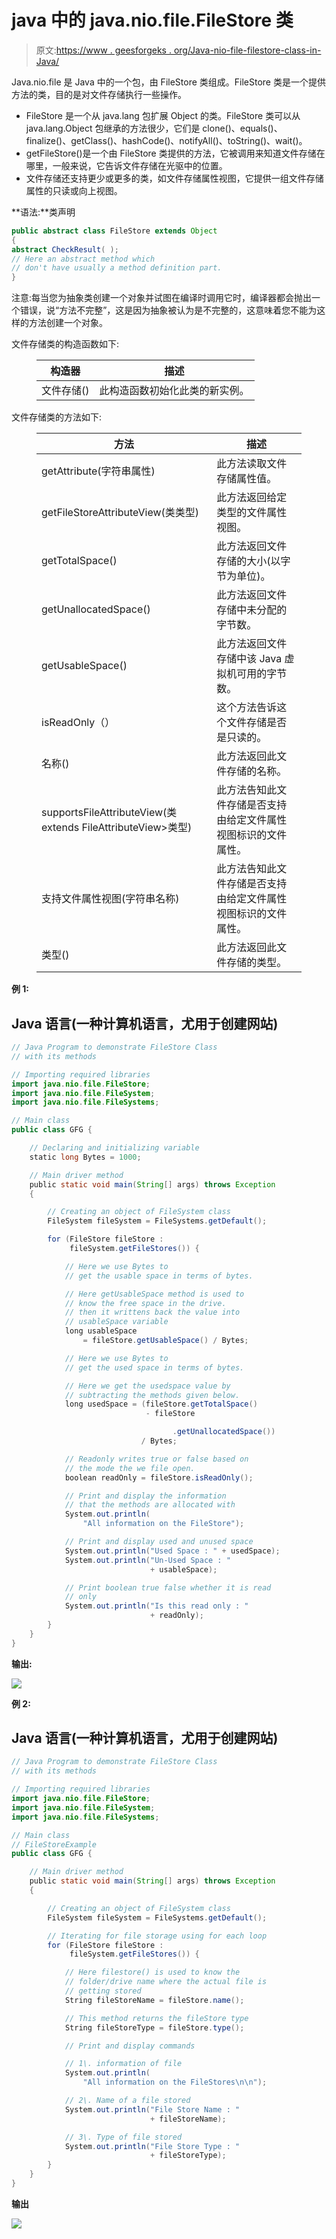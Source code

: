 # java 中的 java.nio.file.FileStore 类

> 原文:[https://www . geesforgeks . org/Java-nio-file-filestore-class-in-Java/](https://www.geeksforgeeks.org/java-nio-file-filestore-class-in-java/)

Java.nio.file 是 Java 中的一个包，由 FileStore 类组成。FileStore 类是一个提供方法的类，目的是对文件存储执行一些操作。

*   FileStore 是一个从 java.lang 包扩展 Object 的类。FileStore 类可以从 java.lang.Object 包继承的方法很少，它们是 clone()、equals()、finalize()、getClass()、hashCode()、notifyAll()、toString()、wait()。
*   getFileStore()是一个由 FileStore 类提供的方法，它被调用来知道文件存储在哪里，一般来说，它告诉文件存储在光驱中的位置。
*   文件存储还支持更少或更多的类，如文件存储属性视图，它提供一组文件存储属性的只读或向上视图。

**语法:**类声明

```java
public abstract class FileStore extends Object
{
abstract CheckResult( );
// Here an abstract method which 
// don't have usually a method definition part. 
} 
```

注意:每当您为抽象类创建一个对象并试图在编译时调用它时，编译器都会抛出一个错误，说“方法不完整”，这是因为抽象被认为是不完整的，这意味着您不能为这样的方法创建一个对象。

文件存储类的构造函数如下:

<figure class="table">

| 构造器 | 描述 |
| --- | --- |
| 文件存储() | 此构造函数初始化此类的新实例。 |

</figure>

文件存储类的方法如下:

<figure class="table">

| 方法 | 描述 |
| --- | --- |
| getAttribute(字符串属性) | 此方法读取文件存储属性值。 |
| getFileStoreAttributeView(类<v>类型)</v> | 此方法返回给定类型的文件属性视图。 |
| getTotalSpace() | 此方法返回文件存储的大小(以字节为单位)。 |
| getUnallocatedSpace() | 此方法返回文件存储中未分配的字节数。 |
| getUsableSpace() | 此方法返回文件存储中该 Java 虚拟机可用的字节数。 |
| isReadOnly（） | 这个方法告诉这个文件存储是否是只读的。 |
| 名称() | 此方法返回此文件存储的名称。 |
| supportsFileAttributeView(类 extends FileAttributeView>类型) | 此方法告知此文件存储是否支持由给定文件属性视图标识的文件属性。 |
| 支持文件属性视图(字符串名称) | 此方法告知此文件存储是否支持由给定文件属性视图标识的文件属性。 |
| 类型() | 此方法返回此文件存储的类型。 |

</figure>

**例 1:**

## Java 语言(一种计算机语言，尤用于创建网站)

```java
// Java Program to demonstrate FileStore Class
// with its methods

// Importing required libraries
import java.nio.file.FileStore;
import java.nio.file.FileSystem;
import java.nio.file.FileSystems;

// Main class
public class GFG {

    // Declaring and initializing variable
    static long Bytes = 1000;

    // Main driver method
    public static void main(String[] args) throws Exception
    {

        // Creating an object of FileSystem class
        FileSystem fileSystem = FileSystems.getDefault();

        for (FileStore fileStore :
             fileSystem.getFileStores()) {

            // Here we use Bytes to
            // get the usable space in terms of bytes.

            // Here getUsableSpace method is used to
            // know the free space in the drive.
            // then it writtens back the value into
            // usableSpace variable
            long usableSpace
                = fileStore.getUsableSpace() / Bytes;

            // Here we use Bytes to
            // get the used space in terms of bytes.

            // Here we get the usedspace value by
            // subtracting the methods given below.
            long usedSpace = (fileStore.getTotalSpace()
                              - fileStore

                                    .getUnallocatedSpace())
                             / Bytes;

            // Readonly writes true or false based on
            // the mode the we file open.
            boolean readOnly = fileStore.isReadOnly();

            // Print and display the information
            // that the methods are allocated with
            System.out.println(
                "All information on the FileStore");

            // Print and display used and unused space
            System.out.println("Used Space : " + usedSpace);
            System.out.println("Un-Used Space : "
                               + usableSpace);

            // Print boolean true false whether it is read
            // only
            System.out.println("Is this read only : "
                               + readOnly);
        }
    }
}
```

**输出:**

![](img/f18dda4dd6f746b00809c9177d3b3ab7.png)

**例 2:**

## Java 语言(一种计算机语言，尤用于创建网站)

```java
// Java Program to demonstrate FileStore Class
// with its methods

// Importing required libraries
import java.nio.file.FileStore;
import java.nio.file.FileSystem;
import java.nio.file.FileSystems;

// Main class
// FileStoreExample
public class GFG {

    // Main driver method
    public static void main(String[] args) throws Exception
    {

        // Creating an object of FileSystem class
        FileSystem fileSystem = FileSystems.getDefault();

        // Iterating for file storage using for each loop
        for (FileStore fileStore :
             fileSystem.getFileStores()) {

            // Here filestore() is used to know the
            // folder/drive name where the actual file is
            // getting stored
            String fileStoreName = fileStore.name();

            // This method returns the fileStore type
            String fileStoreType = fileStore.type();

            // Print and display commands

            // 1\. information of file
            System.out.println(
                "All information on the FileStores\n\n");

            // 2\. Name of a file stored
            System.out.println("File Store Name : "
                               + fileStoreName);

            // 3\. Type of file stored
            System.out.println("File Store Type : "
                               + fileStoreType);
        }
    }
}
```

**输出**

![](img/79edee98afea13e557cb86010194dd90.png)